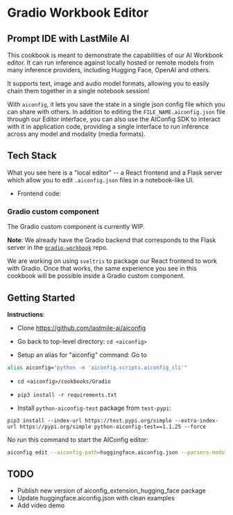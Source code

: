 # Gradio Workbook Editor

## Prompt IDE with LastMile AI

This cookbook is meant to demonstrate the capabilities of our AI Workbook editor. It can run inference against locally hosted or remote models from many inference providers, including Hugging Face, OpenAI and others.

It supports text, image and audio model formats, allowing you to easily chain them together in a single notebook session!

With `aiconfig`, it lets you save the state in a single json config file which you can share with others. In addition to editing the `FILE_NAME.aiconfig.json` file through our Editor interface, you can also use the AIConfig SDK to interact with it in application code, providing a single interface to run inference across any model and modality (media formats).

## Tech Stack

What you see here is a "local editor" -- a React frontend and a Flask server which allow you to edit `.aiconfig.json` files in a notebook-like UI.

- Frontend code:

### Gradio custom component

The Gradio custom component is currently WIP.

**Note**: We already have the Gradio backend that corresponds to the Flask server in the [`gradio-workbook`](https://github.com/lastmile-ai/gradio-workbook) repo.

We are working on using `sveltris` to package our React frontend to work with Gradio. Once that works, the same experience you see in this cookbook will be possible inside a Gradio custom component.

## Getting Started

**Instructions**:

- Clone https://github.com/lastmile-ai/aiconfig
- Go back to top-level directory: `cd <aiconfig>`

- Setup an alias for "aiconfig" command:
  Go to

```bash
alias aiconfig="python -m 'aiconfig.scripts.aiconfig_cli'"
```

- `cd <aiconfig>/cookbooks/Gradio`

- `pip3 install -r requirements.txt`

- Install `python-aiconfig-test` package from `test-pypi`:

```
pip3 install --index-url https://test.pypi.org/simple --extra-index-url https://pypi.org/simple python-aiconfig-test==1.1.25 --force
```

No run this command to start the AIConfig editor:

```bash
aiconfig edit --aiconfig-path=huggingface.aiconfig.json --parsers-module-path=hf_model_parsers.py
```

## TODO

- Publish new version of aiconfig_extension_hugging_face package
- Update huggingface.aiconfig.json with clean examples
- Add video demo
